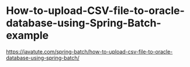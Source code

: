 # How-to-upload-CSV-file-to-oracle-database-using-Spring-Batch-example

https://javatute.com/spring-batch/how-to-upload-csv-file-to-oracle-database-using-spring-batch/
